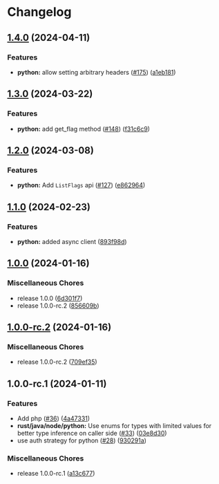 # Changelog

## [1.4.0](https://github.com/flipt-io/flipt-server-sdks/compare/flipt-python-v1.3.0...flipt-python-v1.4.0) (2024-04-11)


### Features

* **python:** allow setting arbitrary headers ([#175](https://github.com/flipt-io/flipt-server-sdks/issues/175)) ([a1eb181](https://github.com/flipt-io/flipt-server-sdks/commit/a1eb181f4fce7da2f6d82e8cb7688c45b305c630))

## [1.3.0](https://github.com/flipt-io/flipt-server-sdks/compare/flipt-python-v1.2.0...flipt-python-v1.3.0) (2024-03-22)


### Features

* **python:** add get_flag method ([#148](https://github.com/flipt-io/flipt-server-sdks/issues/148)) ([f31c6c9](https://github.com/flipt-io/flipt-server-sdks/commit/f31c6c97f81d839ffa8f004ec51838d12ac6d2c7))

## [1.2.0](https://github.com/flipt-io/flipt-server-sdks/compare/flipt-python-v1.1.0...flipt-python-v1.2.0) (2024-03-08)


### Features

* **python:** Add `ListFlags` api ([#127](https://github.com/flipt-io/flipt-server-sdks/issues/127)) ([e862964](https://github.com/flipt-io/flipt-server-sdks/commit/e862964bb6f1606d72180ee9705d99ab3d021a5e))

## [1.1.0](https://github.com/flipt-io/flipt-server-sdks/compare/flipt-python-v1.0.0...flipt-python-v1.1.0) (2024-02-23)

### Features

* **python:** added async client ([893f98d](https://github.com/flipt-io/flipt-server-sdks/commit/893f98df91fd9515a01a46545da3d7caf5d077a0))

## [1.0.0](https://github.com/flipt-io/flipt-server-sdks/compare/flipt-python-v1.0.0-rc.2...flipt-python-v1.0.0) (2024-01-16)

### Miscellaneous Chores

* release 1.0.0 ([6d301f7](https://github.com/flipt-io/flipt-server-sdks/commit/6d301f71ff2059748ac2c6899aa10b1cd275b50d))
* release 1.0.0-rc.2 ([856609b](https://github.com/flipt-io/flipt-server-sdks/commit/856609ba9981d00ffbe855b660149fe782a87f61))

## [1.0.0-rc.2](https://github.com/flipt-io/flipt-server-sdks/compare/flipt-python-v1.0.0-rc.1...flipt-python-v1.0.0-rc.2) (2024-01-16)

### Miscellaneous Chores

* release 1.0.0-rc.2 ([709ef35](https://github.com/flipt-io/flipt-server-sdks/commit/709ef35e9959ee5bdc6630b60599de04f29f667d))

## 1.0.0-rc.1 (2024-01-11)

### Features

* Add php ([#36](https://github.com/flipt-io/flipt-server-sdks/issues/36)) ([4a47331](https://github.com/flipt-io/flipt-server-sdks/commit/4a47331b0da56e55f0e31b312cffbe0e10248229))
* **rust/java/node/python:** Use enums for types with limited values for better type inference on caller side ([#33](https://github.com/flipt-io/flipt-server-sdks/issues/33)) ([03e8d30](https://github.com/flipt-io/flipt-server-sdks/commit/03e8d30f3421f48a5d320bed922b0a589c58aa59))
* use auth strategy for python ([#28](https://github.com/flipt-io/flipt-server-sdks/issues/28)) ([930291a](https://github.com/flipt-io/flipt-server-sdks/commit/930291a47d3a756cd8a4f03d52d369ef7a43edb9))

### Miscellaneous Chores

* release 1.0.0-rc.1 ([a13c677](https://github.com/flipt-io/flipt-server-sdks/commit/a13c6774c6a6c1c125e299ce0ec4267ed2bbb4cf))
